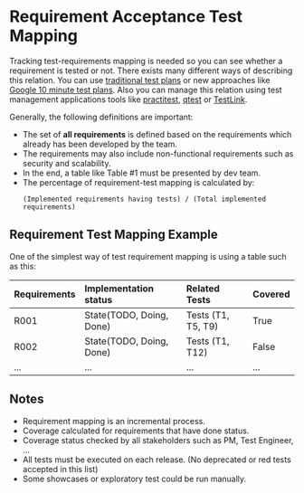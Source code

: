# Requirement Acceptance Test Mapping

Tracking test-requirements mapping is needed so you can see whether a requirement is tested or not. There exists many different ways of describing this relation. You can use [traditional test plans](http://softwaretestingfundamentals.com/test-plan/) or new approaches like [Google 10 minute test plans](https://testing.googleblog.com/2011/09/10-minute-test-plan). Also you can manage this relation using test management applications tools like [practitest](https://www.practitest.com/), [qtest](https://www.tricentis.com/products/agile-dev-testing-qtest/) or [TestLink](http://testlink.org/).

Generally, the following definitions are important:
- The set of **all requirements** is defined based on the requirements which already has been developed by the team.
- The requirements may also include non-functional requirements such as security and scalability.
- In the end, a table like Table #1 must be presented by dev team.
- The percentage of requirement-test mapping is calculated by:
  ```
  (Implemented requirements having tests) / (Total implemented requirements)
  ```

## Requirement Test Mapping Example

One of the simplest way of test requirement mapping is using a table such as this:

| **Requirements** | **Implementation status** | **Related Tests** | **Covered** |
| :--              | :--                       | :--               | :--         |
| R001 | State(TODO, Doing, Done) | Tests (T1, T5, T9) | True|
| R002 | State(TODO, Doing, Done) | Tests (T1, T12) | False|
| ...  | ...                      | ...             | ...  |

## Notes
- Requirement mapping is an incremental process.
- Coverage calculated for requirements that have done status.
- Coverage status checked by all stakeholders such as PM, Test Engineer, ...
- All tests must be executed on each release. (No deprecated or red tests accepted in this list)
- Some showcases or exploratory test could be run manually.
